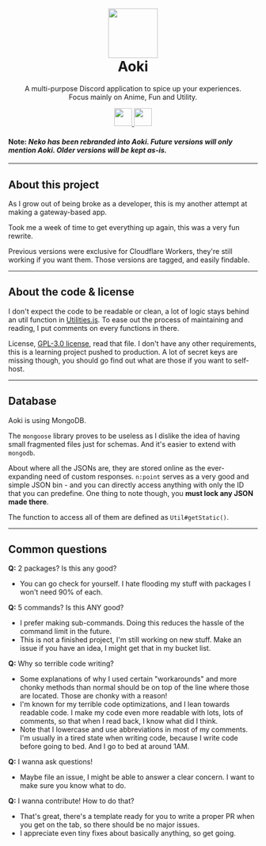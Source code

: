 <h1 align="center"><img src='https://i.imgur.com/Nar1fRE.png' height='100'><br>Aoki</br></h1>
<p align="center">A multi-purpose Discord application to spice up your experiences.<br>Focus mainly on Anime, Fun and Utility.</br></p>
<p align="center">
  <a href="https://nodejs.org/api/esm.html/">
    <img src="https://i.imgur.com/JJkdjKu.png" height="36"/>
  </a>
  <a href="https://www.digitalocean.com/pricing/droplets/">
    <img src="https://i.imgur.com/9rZ8bLb.png" height="36"/>
  </a>
</p>

#### **Note:** *Neko has been rebranded into Aoki. Future versions will only mention Aoki. Older versions will be kept as-is.* 

---
## About this project

As I grow out of being broke as a developer, this is my another attempt at making a gateway-based app.

Took me a week of time to get everything up again, this was a very fun rewrite.

Previous versions were exclusive for Cloudflare Workers, they're still working if you want them. Those versions are tagged, and easily findable.

---

## About the code & license

I don't expect the code to be readable or clean, a lot of logic stays behind an util function in [Utilities.js](/src/struct/Utilities.js). To ease out the process of maintaining and reading, I put comments on every functions in there.

License, [GPL-3.0 license](/LICENSE), read that file. I don't have any other requirements, this is a learning project pushed to production. A lot of secret keys are missing though, you should go find out what are those if you want to self-host.

---
## Database

Aoki is using MongoDB.

The `mongoose` library proves to be useless as I dislike the idea of having small fragmented files just for schemas. And it's easier to extend with `mongodb`.

About where all the JSONs are, they are stored online as the ever-expanding need of custom responses. `n:point` serves as a very good and simple JSON bin - and you can directly access anything with only the ID that you can predefine. One thing to note though, you **must lock any JSON made there**.

The function to access all of them are defined as `Util#getStatic()`.

---
## Common questions

**Q:** 2 packages? Is this any good?

- You can go check for yourself. I hate flooding my stuff with packages I won't need 90% of each.

**Q:** 5 commands? Is this ANY good?

- I prefer making sub-commands. Doing this reduces the hassle of the command limit in the future.
- This is not a finished project, I'm still working on new stuff. Make an issue if you have an idea, I might get that in my bucket list.

**Q:** Why so terrible code writing?

- Some explanations of why I used certain "workarounds" and more chonky methods than normal should be on top of the line where those are located. Those are chonky with a reason!
- I'm known for my terrible code optimizations, and I lean towards readable code. I make my code even more readable with lots, lots of comments, so that when I read back, I know what did I think.
- Note that I lowercase and use abbreviations in most of my comments. I'm usually in a tired state when writing code, because I write code before going to bed. And I go to bed at around 1AM.

**Q:** I wanna ask questions!

- Maybe file an issue, I might be able to answer a clear concern. I want to make sure you know what to do.

**Q:** I wanna contribute! How to do that?

- That's great, there's a template ready for you to write a proper PR when you get on the tab, so there should be no major issues.
- I appreciate even tiny fixes about basically anything, so get going.